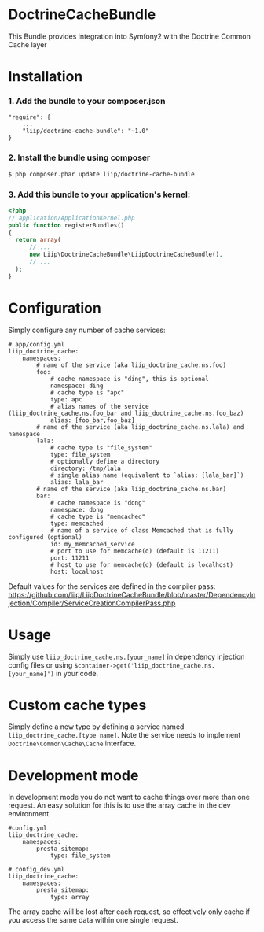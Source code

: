 DoctrineCacheBundle
===================

This Bundle provides integration into Symfony2 with the Doctrine Common Cache layer

Installation
============

### 1. Add the bundle to your composer.json

```
"require": {
    ...
    "liip/doctrine-cache-bundle": "~1.0"
}
```

### 2. Install the bundle using composer

```bash
$ php composer.phar update liip/doctrine-cache-bundle
```

### 3. Add this bundle to your application's kernel:

```php
<?php
// application/ApplicationKernel.php
public function registerBundles()
{
  return array(
      // ...
      new Liip\DoctrineCacheBundle\LiipDoctrineCacheBundle(),
      // ...
  );
}
```

Configuration
=============

Simply configure any number of cache services:

    # app/config.yml
    liip_doctrine_cache:
        namespaces:
            # name of the service (aka liip_doctrine_cache.ns.foo)
            foo:
                # cache namespace is "ding", this is optional
                namespace: ding
                # cache type is "apc"
                type: apc
                # alias names of the service (liip_doctrine_cache.ns.foo_bar and liip_doctrine_cache.ns.foo_baz)
                alias: [foo_bar,foo_baz]
            # name of the service (aka liip_doctrine_cache.ns.lala) and namespace
            lala:
                # cache type is "file_system"
                type: file_system
                # optionally define a directory
                directory: /tmp/lala
                # single alias name (equivalent to `alias: [lala_bar]`)
                alias: lala_bar
            # name of the service (aka liip_doctrine_cache.ns.bar)
            bar:
                # cache namespace is "dong"
                namespace: dong
                # cache type is "memcached"
                type: memcached
                # name of a service of class Memcached that is fully configured (optional)
                id: my_memcached_service
                # port to use for memcache(d) (default is 11211)
                port: 11211
                # host to use for memcache(d) (default is localhost)
                host: localhost

Default values for the services are defined in the compiler pass:
https://github.com/liip/LiipDoctrineCacheBundle/blob/master/DependencyInjection/Compiler/ServiceCreationCompilerPass.php

Usage
=====

Simply use `liip_doctrine_cache.ns.[your_name]` in dependency injection config files or using `$container->get('liip_doctrine_cache.ns.[your_name]')` in your code.

Custom cache types
==================

Simply define a new type by defining a service named `liip_doctrine_cache.[type name]`.
Note the service needs to implement ``Doctrine\Common\Cache\Cache`` interface.

Development mode
================

In development mode you do not want to cache things over more than one request. An easy
solution for this is to use the array cache in the dev environment.

    #config.yml
    liip_doctrine_cache:
        namespaces:
            presta_sitemap:
                type: file_system

    # config_dev.yml
    liip_doctrine_cache:
        namespaces:
            presta_sitemap:
                type: array

The array cache will be lost after each request, so effectively only cache if you access
the same data within one single request.
